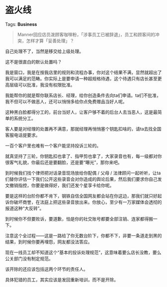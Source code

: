 # 盗火线

Tags: **Business**

> Manner回应店员泼顾客咖啡粉，「涉事员工已被辞退」，员工和顾客间的冲突，怎样才算「妥善处理」？



自己处理不了，当然是移交给上级处理。

这不是很直白的默认处置吗？

我是窗口，我是在按我店里的规则和流程办事，你对这个结果不满，显然就超出了我可以满足的范畴。你实际上是要申请一种超规格待遇，这个待遇只有店长甚至更高层级可以批准，我没有权限批准。

我能帮你的就是帮你联系店长、经理，给你创造条件去向ta们申请。ta们不批准，我不但可以不做恶人，还可以悄悄多给你点免费赠品当好人呢。

这种黑白脸都得分工的，前台当好人，让客户够不着的后台人去当恶人，这是最简单的系统分工。

客人要是对经理的处置再不满意，那就经理再悄悄塞个钥匙扣啥的，请ta去找全国客服电话提要求。

一百个客户里也难有一个客户能坚持投诉三轮的。

就真坚持了三轮，你钥匙扣也拿了、指甲剪也拿了，大家录音也有，每一级都对你很客气礼貌，你最后还是要翻脸，还是要“曝光”，那你来吧。

到时候我们找个律师把对话录音现场放给你配偶 / 父母 / 法律顾问一起听听，让ta们替你评估一下我们公开这些录音会对你造成的舆论后果，然后我们要求你自己发文撤销指控，你要是做得好，我们还发个星享卡给你呢。

要是这样的台阶你都不肯下，钢铁自信全国网友都会站在你这边，那我们就只好起诉你破坏商誉，在法庭上把这些录音放出来。你放心，至少有一万家媒体会透彻的报道这种“大反转”。

到时候你不但要败诉，要道歉，怕是你的社交账号都要全部注销、连家都得搬一下。

注意这个全过程——这是一路给了你无数台阶下，你都不下，非要一条道走到黑的结果，到时候你要再埋怨，网友都没法答应。

现在一线员工却不知道这个“基本的投诉处理规范”，这意味着要么店长没教，要么公关部门没有制定规范。

该开除的还应该包括这两个环节的责任人。

具体犯错的员工，其实应该是发回重新培训，而不是开除。



